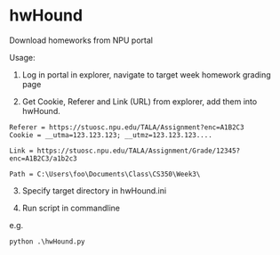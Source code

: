# hwHound
Download homeworks from NPU portal

Usage: 

1. Log in portal in explorer, navigate to target week homework grading page

2. Get Cookie, Referer and Link (URL) from explorer, add them into hwHound.

```ApacheConf
Referer = https://stuosc.npu.edu/TALA/Assignment?enc=A1B2C3
Cookie = __utma=123.123.123; __utmz=123.123.123....

Link = https://stuosc.npu.edu/TALA/Assignment/Grade/12345?enc=A1B2C3/a1b2c3

Path = C:\Users\foo\Documents\Class\CS350\Week3\
```

3. Specify target directory in hwHound.ini

4. Run script in commandline

e.g.
```
python .\hwHound.py
```
